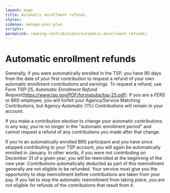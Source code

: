 ```yaml
---
layout: page
title: Automatic enrollment refunds
styles:
sidenav: manage-your-plan
scripts:
permalink: /making-contributions/automatic-enrollment-refunds/
---
```


# Automatic enrollment refunds

Generally, if you were automatically enrolled in the TSP, you have 90 days from the date of your first contribution to request a refund of your own automatic enrollment contributions and earnings. To request a refund, use Form TSP-25, *Automatic Enrollment Refund Request*[https://www.tsp.gov/PDF/formspubs/tsp-25.pdf]. If you are a FERS or BRS employee, you will forfeit your Agency/Service Matching Contributions, but Agency Automatic (1%) Contributions will remain in your account. 

If you make a contribution election to change your automatic contributions in any way, you're no longer in the "automatic enrollment period" and cannot request a refund of any contributions you made after that change.

If you're an automatically enrolled BRS participant and you have since stopped contributing to your TSP account, you will
again be automatically enrolled in January. In other words, if you were not contributing on December 31 of a given year, you will be reenrolled at the beginning of the new year. Contributions automatically deducted as part of this reenrollment generally are not eligible to be refunded. Your service must give you the opportunity to stop reenrollment before contributions are taken from your pay. If you fail to stop the automatic reenrollment from taking place, you are not eligible for refunds of the contributions that result from it.
